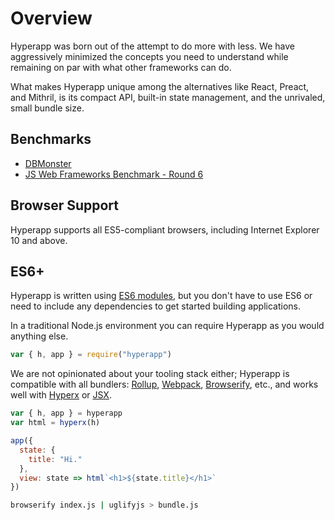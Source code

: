 # Overview

Hyperapp was born out of the attempt to do more with less. We have aggressively minimized the concepts you need to understand while remaining on par with what other frameworks can do.

What makes Hyperapp unique among the alternatives like React, Preact, and Mithril, is its compact API, built-in state management, and the unrivaled, small bundle size.

## Benchmarks

- [DBMonster](https://codepen.io/hyperapp/pen/wrMvjz?editors=0010)
- [JS Web Frameworks Benchmark - Round 6](http://www.stefankrause.net/js-frameworks-benchmark6/webdriver-ts/table.html)

## Browser Support

Hyperapp supports all ES5-compliant browsers, including Internet Explorer 10 and above.

## ES6+

Hyperapp is written using [ES6 modules](http://www.2ality.com/2014/09/es6-modules-final.html), but you don't have to use ES6 or need to include any dependencies to get started building applications.

In a traditional Node.js environment you can require Hyperapp as you would anything else.

```js
var { h, app } = require("hyperapp")
```

We are not opinionated about your tooling stack either; Hyperapp is compatible with all bundlers: [Rollup](https://github.com/rollup/rollup), [Webpack](https://github.com/webpack/webpack), [Browserify](https://github.com/browserify/browserify), etc., and works well with [Hyperx](/docs/hyperx.md) or [JSX](/docs/jsx.md).

```js
var { h, app } = hyperapp
var html = hyperx(h)

app({
  state: {
    title: "Hi."
  },
  view: state => html`<h1>${state.title}</h1>`
})
```

```bash
browserify index.js | uglifyjs > bundle.js
```
